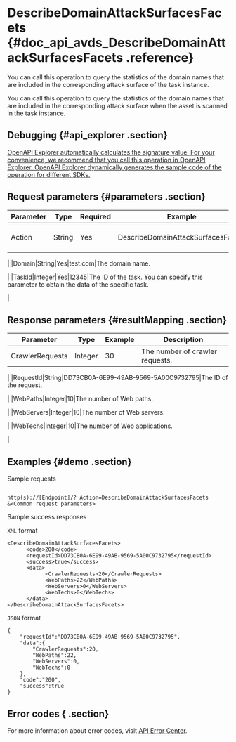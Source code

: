 # DescribeDomainAttackSurfacesFacets {#doc_api_avds_DescribeDomainAttackSurfacesFacets .reference}

You can call this operation to query the statistics of the domain names that are included in the corresponding attack surface of the task instance.

You can call this operation to query the statistics of the domain names that are included in the corresponding attack surface when the asset is scanned in the task instance.

## Debugging {#api_explorer .section}

[OpenAPI Explorer automatically calculates the signature value. For your convenience, we recommend that you call this operation in OpenAPI Explorer. OpenAPI Explorer dynamically generates the sample code of the operation for different SDKs.](https://api.aliyun.com/#product=avds&api=DescribeDomainAttackSurfacesFacets&type=RPC&version=2017-11-29)

## Request parameters {#parameters .section}

|Parameter|Type|Required|Example|Description|
|---------|----|--------|-------|-----------|
|Action|String|Yes|DescribeDomainAttackSurfacesFacets|The operation that you want to perform. Set the value to DescribeDomainAttackSurfacesFacets.

 |
|Domain|String|Yes|test.com|The domain name.

 |
|TaskId|Integer|Yes|12345|The ID of the task. You can specify this parameter to obtain the data of the specific task.

 |

## Response parameters {#resultMapping .section}

|Parameter|Type|Example|Description|
|---------|----|-------|-----------|
|CrawlerRequests|Integer|30|The number of crawler requests.

 |
|RequestId|String|DD73CB0A-6E99-49AB-9569-5A00C9732795|The ID of the request.

 |
|WebPaths|Integer|10|The number of Web paths.

 |
|WebServers|Integer|10|The number of Web servers.

 |
|WebTechs|Integer|10|The number of Web applications.

 |

## Examples {#demo .section}

Sample requests

``` {#request_demo}

http(s)://[Endpoint]/? Action=DescribeDomainAttackSurfacesFacets
&<Common request parameters>

```

Sample success responses

`XML` format

``` {#xml_return_success_demo}
<DescribeDomainAttackSurfacesFacets>
	  <code>200</code>
	  <requestId>DD73CB0A-6E99-49AB-9569-5A00C9732795</requestId>
	  <success>true</success>
	  <data>
		    <CrawlerRequests>20</CrawlerRequests>
		    <WebPaths>22</WebPaths>
		    <WebServers>0</WebServers>
		    <WebTechs>0</WebTechs>
	  </data>
</DescribeDomainAttackSurfacesFacets>
```

`JSON` format

``` {#json_return_success_demo}
{
	"requestId":"DD73CB0A-6E99-49AB-9569-5A00C9732795",
	"data":{
		"CrawlerRequests":20,
		"WebPaths":22,
		"WebServers":0,
		"WebTechs":0
	},
	"code":"200",
	"success":true
}
```

## Error codes { .section}

For more information about error codes, visit [API Error Center](https://error-center.alibabacloud.com/status/product/avds).

